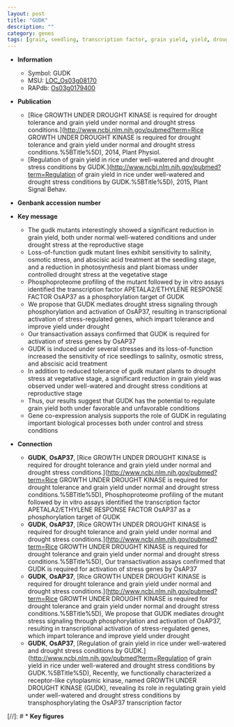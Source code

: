 ```yaml
---
layout: post
title: "GUDK"
description: ""
category: genes
tags: [grain, seedling, transcription factor, grain yield, yield, drought, vegetative, reproductive, photosynthesis, tolerance, stress, biomass, drought stress, drought stress , ethylene response, abscisic acid, seedlings]
---
```


* **Information**  
    + Symbol: GUDK  
    + MSU: [LOC_Os03g08170](http://rice.plantbiology.msu.edu/cgi-bin/ORF_infopage.cgi?orf=LOC_Os03g08170)  
    + RAPdb: [Os03g0179400](http://rapdb.dna.affrc.go.jp/viewer/gbrowse_details/irgsp1?name=Os03g0179400)  

* **Publication**  
    + [Rice GROWTH UNDER DROUGHT KINASE is required for drought tolerance and grain yield under normal and drought stress conditions.](http://www.ncbi.nlm.nih.gov/pubmed?term=Rice GROWTH UNDER DROUGHT KINASE is required for drought tolerance and grain yield under normal and drought stress conditions.%5BTitle%5D), 2014, Plant Physiol.
    + [Regulation of grain yield in rice under well-watered and drought stress conditions by GUDK.](http://www.ncbi.nlm.nih.gov/pubmed?term=Regulation of grain yield in rice under well-watered and drought stress conditions by GUDK.%5BTitle%5D), 2015, Plant Signal Behav.

* **Genbank accession number**  

* **Key message**  
    + The gudk mutants interestingly showed a significant reduction in grain yield, both under normal well-watered conditions and under drought stress at the reproductive stage
    + Loss-of-function gudk mutant lines exhibit sensitivity to salinity, osmotic stress, and abscisic acid treatment at the seedling stage, and a reduction in photosynthesis and plant biomass under controlled drought stress at the vegetative stage
    + Phosphoproteome profiling of the mutant followed by in vitro assays identified the transcription factor APETALA2/ETHYLENE RESPONSE FACTOR OsAP37 as a phosphorylation target of GUDK
    + We propose that GUDK mediates drought stress signaling through phosphorylation and activation of OsAP37, resulting in transcriptional activation of stress-regulated genes, which impart tolerance and improve yield under drought
    + Our transactivation assays confirmed that GUDK is required for activation of stress genes by OsAP37
    + GUDK is induced under several stresses and its loss-of-function increased the sensitivity of rice seedlings to salinity, osmotic stress, and abscisic acid treatment
    + In addition to reduced tolerance of gudk mutant plants to drought stress at vegetative stage, a significant reduction in grain yield was observed under well-watered and drought stress conditions at reproductive stage
    + Thus, our results suggest that GUDK has the potential to regulate grain yield both under favorable and unfavorable conditions
    + Gene co-expression analysis supports the role of GUDK in regulating important biological processes both under control and stress conditions

* **Connection**  
    + __GUDK__, __OsAP37__, [Rice GROWTH UNDER DROUGHT KINASE is required for drought tolerance and grain yield under normal and drought stress conditions.](http://www.ncbi.nlm.nih.gov/pubmed?term=Rice GROWTH UNDER DROUGHT KINASE is required for drought tolerance and grain yield under normal and drought stress conditions.%5BTitle%5D), Phosphoproteome profiling of the mutant followed by in vitro assays identified the transcription factor APETALA2/ETHYLENE RESPONSE FACTOR OsAP37 as a phosphorylation target of GUDK
    + __GUDK__, __OsAP37__, [Rice GROWTH UNDER DROUGHT KINASE is required for drought tolerance and grain yield under normal and drought stress conditions.](http://www.ncbi.nlm.nih.gov/pubmed?term=Rice GROWTH UNDER DROUGHT KINASE is required for drought tolerance and grain yield under normal and drought stress conditions.%5BTitle%5D), Our transactivation assays confirmed that GUDK is required for activation of stress genes by OsAP37
    + __GUDK__, __OsAP37__, [Rice GROWTH UNDER DROUGHT KINASE is required for drought tolerance and grain yield under normal and drought stress conditions.](http://www.ncbi.nlm.nih.gov/pubmed?term=Rice GROWTH UNDER DROUGHT KINASE is required for drought tolerance and grain yield under normal and drought stress conditions.%5BTitle%5D), We propose that GUDK mediates drought stress signaling through phosphorylation and activation of OsAP37, resulting in transcriptional activation of stress-regulated genes, which impart tolerance and improve yield under drought
    + __GUDK__, __OsAP37__, [Regulation of grain yield in rice under well-watered and drought stress conditions by GUDK.](http://www.ncbi.nlm.nih.gov/pubmed?term=Regulation of grain yield in rice under well-watered and drought stress conditions by GUDK.%5BTitle%5D), Recently, we functionally characterized a receptor-like cytoplasmic kinase, named GROWTH UNDER DROUGHT KINASE (GUDK), revealing its role in regulating grain yield under well-watered and drought stress conditions by transphosphorylating the OsAP37 transcription factor

[//]: # * **Key figures**  


